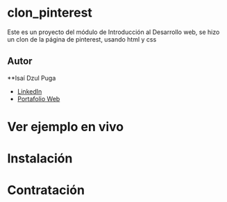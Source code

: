 # clon_pinterest
Este es un proyecto del módulo de Introducción al Desarrollo web, se hizo un clon de la página de pinterest, usando html y css

## Autor
**Isaí Dzul Puga
* [LinkedIn](www.linkedin.com/in/isaídp)
* [Portafolio Web](https://isaidzp.github.io/Isaidzul.github.io/)
# Ver ejemplo en vivo
# Instalación
# Contratación
